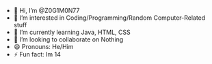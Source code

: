 - 👋 Hi, I’m @Z0G1M0N77
- 👀 I’m interested in Coding/Programming/Random Computer-Related stuff
- 🌱 I’m currently learning Java, HTML, CSS
- 💞️ I’m looking to collaborate on Nothing
- 😄 Pronouns: He/Him
- ⚡ Fun fact: Im 14
